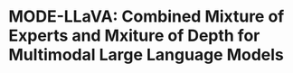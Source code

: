 # MODE-LLaVA: Combined Mixture of Experts and Mxiture of Depth for Multimodal Large Language Models
